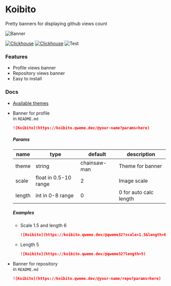# Koibito
Pretty banners for displaying github views count

![Banner](http://localhost:9993/@qweme32/koibito?length=5)

[![Clickhouse](https://img.shields.io/badge/Clickhouse-000?logo=clickhouse)](https://qweme1.t.me) [![Clickhouse](https://img.shields.io/badge/Fastify-111?logo=fastify)](https://qweme1.t.me) ![Test](https://img.shields.io/badge/Prettier-1A2C34?logo=Prettier&logoColor=F7BA3E)


### Features
- Profile views banner
- Repository views banner
- Easy to install

### Docs
- [Available themes](/themes.md)
- Banner for profile  
    in `README.md`
    ```md
    ![Koibito](https://koibito.qweme.dev/@your-name?params=here)
    ```

    ##### Params
    | name   | type                  | default      | description             |
    |--------|-----------------------|--------------|-------------------------|
    | theme  | string                | chainsaw-man | Theme for banner        |
    | scale  | float in 0.5-10 range | 2            | Image scale             |
    | length | int in 0-8 range      | 0            | 0 for auto calc length  |

    ##### Examples
    - Scale 1.5 and length 6
        ```md
        ![Koibito](https://koibito.qweme.dev/@qweme32?scale=1.5&length=6)
        ```
    - Length 5
        ```md
        ![Koibito](https://koibito.qweme.dev/@qweme32?length=5)
        ```
- Banner for repository  
    in `README.md`
    ```md
    ![Koibito](https://koibito.qweme.dev/@your-name/repo?params=here)
    ```